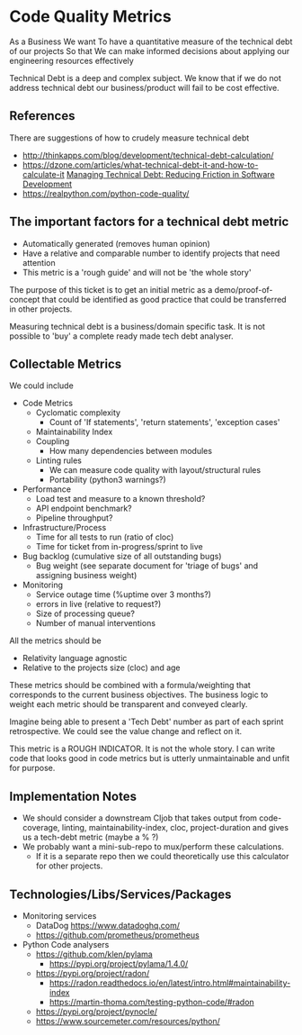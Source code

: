 Code Quality Metrics
====================

As a
Business
We want
To have a quantitative measure of the technical debt of our projects
So that
We can make informed decisions about applying our engineering resources effectively

Technical Debt is a deep and complex subject.
We know that if we do not address technical debt our business/product will fail to be cost effective.

References
----------
There are suggestions of how to crudely measure technical debt
* http://thinkapps.com/blog/development/technical-debt-calculation/
* https://dzone.com/articles/what-technical-debt-it-and-how-to-calculate-it
[Managing Technical Debt: Reducing Friction in Software Development](https://www.amazon.co.uk/gp/product/013564593X/)
* https://realpython.com/python-code-quality/

The important factors for a technical debt metric
-------------------------------------------------

* Automatically generated (removes human opinion)
* Have a relative and comparable number to identify projects that need attention
* This metric is a 'rough guide' and will not be 'the whole story'

The purpose of this ticket is to get an initial metric as a demo/proof-of-concept that could be identified as good practice that could be transferred in other projects.

Measuring technical debt is a business/domain specific task. It is not possible to 'buy' a complete ready made tech debt analyser.

Collectable Metrics
-------------------

We could include

* Code Metrics
    * Cyclomatic complexity
        * Count of 'If statements', 'return statements', 'exception cases'
    * Maintainability Index
    * Coupling
        * How many dependencies between modules
    * Linting rules
        * We can measure code quality with layout/structural rules
        * Portability (python3 warnings?)
* Performance
    * Load test and measure to a known threshold?
    * API endpoint benchmark?
    * Pipeline throughput?
* Infrastructure/Process
    * Time for all tests to run (ratio of cloc)
    * Time for ticket from in-progress/sprint to live
* Bug backlog (cumulative size of all outstanding bugs)
    * Bug weight (see separate document for 'triage of bugs' and assigning business weight)
* Monitoring
    * Service outage time (%uptime over 3 months?)
    * errors in live (relative to request?)
    * Size of processing queue?
    * Number of manual interventions

All the metrics should be

* Relativity language agnostic
* Relative to the projects size (cloc) and age

These metrics should be combined with a formula/weighting that corresponds to the current business objectives. The business logic to weight each metric should be transparent and conveyed clearly.

Imagine being able to present a 'Tech Debt' number as part of each sprint retrospective. We could see the value change and reflect on it.

This metric is a ROUGH INDICATOR. It is not the whole story. I can write code that looks good in code metrics but is utterly unmaintainable and unfit for purpose.

Implementation Notes
--------------------

* We should consider a downstream CIjob that takes output from code-coverage, linting, maintainability-index, cloc, project-duration and gives us a tech-debt metric (maybe a % ?)
* We probably want a mini-sub-repo to mux/perform these calculations.
    * If it is a separate repo then we could theoretically use this calculator for other projects.

Technologies/Libs/Services/Packages
-----------------------------------

* Monitoring services
    * DataDog https://www.datadoghq.com/
    * https://github.com/prometheus/prometheus
* Python Code analysers
    * https://github.com/klen/pylama
        * https://pypi.org/project/pylama/1.4.0/
    * https://pypi.org/project/radon/
        * https://radon.readthedocs.io/en/latest/intro.html#maintainability-index
        * https://martin-thoma.com/testing-python-code/#radon
    * https://pypi.org/project/pynocle/
    * https://www.sourcemeter.com/resources/python/
